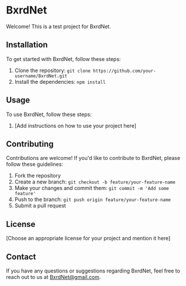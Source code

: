 # BxrdNet

Welcome! This is a test project for BxrdNet.

## Installation

To get started with BxrdNet, follow these steps:

1. Clone the repository: `git clone https://github.com/your-username/BxrdNet.git`
2. Install the dependencies: `npm install`

## Usage

To use BxrdNet, follow these steps:

1. [Add instructions on how to use your project here]

## Contributing

Contributions are welcome! If you'd like to contribute to BxrdNet, please follow these guidelines:

1. Fork the repository
2. Create a new branch: `git checkout -b feature/your-feature-name`
3. Make your changes and commit them: `git commit -m 'Add some feature'`
4. Push to the branch: `git push origin feature/your-feature-name`
5. Submit a pull request

## License

[Choose an appropriate license for your project and mention it here]

## Contact

If you have any questions or suggestions regarding BxrdNet, feel free to reach out to us at BxrdNet@gmail.com.
